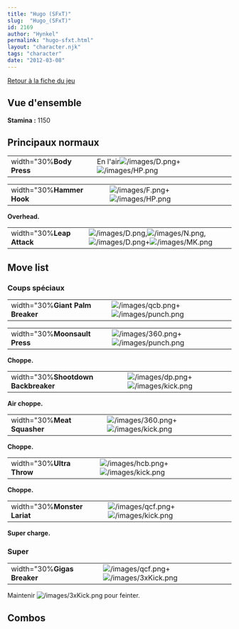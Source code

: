```yaml
---
title: "Hugo (SFxT)"
slug:  "Hugo_(SFxT)"
id: 2169
author: "Hynkel"
permalink: "hugo-sfxt.html"
layout: "character.njk"
tags: "character"
date: "2012-03-08"
---
```


[Retour à la fiche du jeu](Street_Fighter_x_Tekken)

## Vue d'ensemble

**Stamina :** 1150

## Principaux normaux

|                          |                                                                                 |
|--------------------------|---------------------------------------------------------------------------------|
| width="30%**Body Press** | En l'air![](/images/D.png "/images/D.png")+![](/images/HP.png "/images/HP.png") |

|                           |                                                                         |
|---------------------------|-------------------------------------------------------------------------|
| width="30%**Hammer Hook** | ![](/images/F.png "/images/F.png")+![](/images/HP.png "/images/HP.png") |

**Overhead.**

|                           |                                                                                                                                               |
|---------------------------|-----------------------------------------------------------------------------------------------------------------------------------------------|
| width="30%**Leap Attack** | ![](/images/D.png "/images/D.png"),![](/images/N.png "/images/N.png"),![](/images/D.png "/images/D.png")+![](/images/MK.png "/images/MK.png") |

## Move list

### Coups spéciaux

|                                  |                                                                                   |
|----------------------------------|-----------------------------------------------------------------------------------|
| width="30%**Giant Palm Breaker** | ![](/images/qcb.png "/images/qcb.png")+![](/images/punch.png "/images/punch.png") |

|                               |                                                                                   |
|-------------------------------|-----------------------------------------------------------------------------------|
| width="30%**Moonsault Press** | ![](/images/360.png "/images/360.png")+![](/images/punch.png "/images/punch.png") |

**Choppe.**

|                                     |                                                                               |
|-------------------------------------|-------------------------------------------------------------------------------|
| width="30%**Shootdown Backbreaker** | ![](/images/dp.png "/images/dp.png")+![](/images/kick.png "/images/kick.png") |

**Air choppe.**

|                             |                                                                                 |
|-----------------------------|---------------------------------------------------------------------------------|
| width="30%**Meat Squasher** | ![](/images/360.png "/images/360.png")+![](/images/kick.png "/images/kick.png") |

**Choppe.**

|                           |                                                                                 |
|---------------------------|---------------------------------------------------------------------------------|
| width="30%**Ultra Throw** | ![](/images/hcb.png "/images/hcb.png")+![](/images/kick.png "/images/kick.png") |

**Choppe.**

|                              |                                                                                 |
|------------------------------|---------------------------------------------------------------------------------|
| width="30%**Monster Lariat** | ![](/images/qcf.png "/images/qcf.png")+![](/images/kick.png "/images/kick.png") |

**Super charge.**

### Super

|                             |                                                                                     |
|-----------------------------|-------------------------------------------------------------------------------------|
| width="30%**Gigas Breaker** | ![](/images/qcf.png "/images/qcf.png")+![](/images/3xKick.png "/images/3xKick.png") |

Maintenir ![](/images/3xKick.png "/images/3xKick.png") pour feinter.

## Combos
